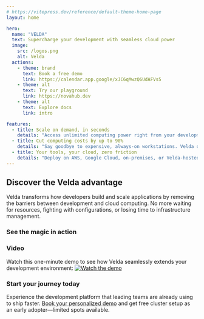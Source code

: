 ```yaml
---
# https://vitepress.dev/reference/default-theme-home-page
layout: home

hero:
  name: "VELDA"
  text: Supercharge your development with seamless cloud power
  image:
    src: /logos.png
    alt: Velda
  actions:
    - theme: brand
      text: Book a free demo
      link: https://calendar.app.google/xJC6qMwzQ6UdAFVs5
    - theme: alt
      text: Try our playground
      link: https://novahub.dev
    - theme: alt
      text: Explore docs
      link: intro

features:
  - title: Scale on demand, in seconds
    details: "Access unlimited computing power right from your development environment. Just prefix your command with vrun and instantly tap into powerful cloud resources—when you need them, where you need them."
  - title: Cut computing costs by up to 90%
    details: "Say goodbye to expensive, always-on workstations. Velda dynamically allocates resources exactly when needed, eliminating waste and dramatically reducing your infrastructure costs."
  - title: Your tools, your cloud, zero friction
    details: "Deploy on AWS, Google Cloud, on-premises, or Velda-hosted infrastructure (coming soon). Use any framework, library, or tool with consistent environments across your entire team."
---
```


## Discover the Velda advantage

Velda transforms how developers build and scale applications by removing the barriers between development and cloud computing. No more waiting for resources, fighting with configurations, or losing time to infrastructure management.

### See the magic in action
<Animations />

### Video

Watch this one-minute demo to see how Velda seamlessly extends your development environment:
[![Watch the demo](https://img.youtube.com/vi/fr58LREZ6vQ/0.jpg)](https://youtu.be/fr58LREZ6vQ)

### Start your journey today

Experience the development platform that leading teams are already using to ship faster. [Book your personalized demo](https://calendar.app.google/xJC6qMwzQ6UdAFVs5) and get free cluster setup as an early adopter—limited spots available.